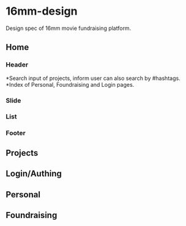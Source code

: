 # 16mm-design
Design spec of 16mm movie fundraising platform.

## Home ##
### Header ###
*Search input of projects, inform user can also search by #hashtags.
*Index of Personal, Foundraising and Login pages.

### Slide ###
### List ###
### Footer ###

## Projects ##

## Login/Authing ##

## Personal ##

## Foundraising ##
